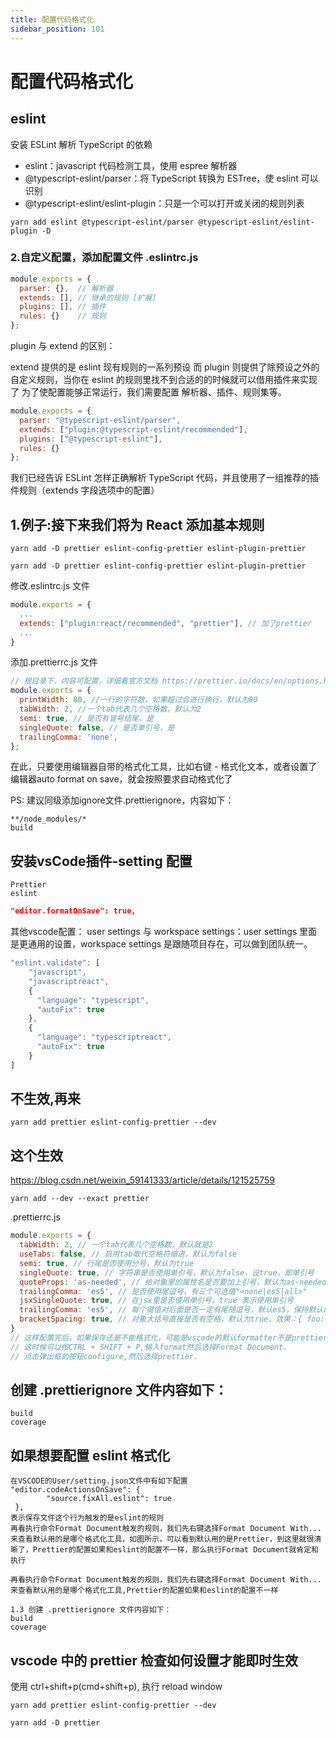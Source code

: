```yaml
---
title: 配置代码格式化
sidebar_position: 101
---
```


# 配置代码格式化

## eslint

安装 ESLint 解析 TypeScript 的依赖
* eslint：javascript 代码检测工具，使用 espree 解析器
* @typescript-eslint/parser：将 TypeScript 转换为 ESTree，使 eslint 可以识别
* @typescript-eslint/eslint-plugin：只是一个可以打开或关闭的规则列表

```
yarn add eslint @typescript-eslint/parser @typescript-eslint/eslint-plugin -D
```

### 2.自定义配置，添加配置文件 .eslintrc.js

```js
module.exports = {
  parser: {},  // 解析器
  extends: [], // 继承的规则 [扩展]
  plugins: [], // 插件
  rules: {}    // 规则
};
```

plugin 与 extend 的区别：

extend 提供的是 eslint 现有规则的一系列预设
而 plugin 则提供了除预设之外的自定义规则，当你在 eslint 的规则里找不到合适的的时候就可以借用插件来实现了
为了使配置能够正常运行，我们需要配置 解析器、插件、规则集等。
```js
module.exports = {
  parser: "@typescript-eslint/parser",
  extends: ["plugin:@typescript-eslint/recommended"],
  plugins: ["@typescript-eslint"],
  rules: {}
};
```

我们已经告诉 ESLint 怎样正确解析 TypeScript 代码，并且使用了一组推荐的插件规则（extends 字段选项中的配置）

## 1.例子:接下来我们将为 React 添加基本规则
```
yarn add -D prettier eslint-config-prettier eslint-plugin-prettier

yarn add -D prettier eslint-config-prettier eslint-plugin-prettier
```

修改.eslintrc.js 文件
```js
module.exports = {
  ...
  extends: ["plugin:react/recommended", "prettier"], // 加了prettier
  ...
}
```

添加.prettierrc.js 文件
```js
// 根目录下，内容可配置，详细看官方文档 https://prettier.io/docs/en/options.html
module.exports = {
  printWidth: 80, //一行的字符数，如果超过会进行换行，默认为80
  tabWidth: 2, //一个tab代表几个空格数，默认为2
  semi: true, // 是否有冒号结尾，是
  singleQuote: false, // 是否单引号，是
  trailingComma: 'none',
};
```

在此，只要使用编辑器自带的格式化工具，比如右键 - 格式化文本，或者设置了编辑器auto format on save，就会按照要求自动格式化了

PS: 建议同级添加ignore文件.prettierignore，内容如下：
```
**/node_modules/*
build
```

## 安装vsCode插件-setting 配置
```
Prettier
eslint
```

```json
"editor.formatOnSave": true,
```

其他vscode配置：
user settings 与 workspace settings：user settings 里面是更通用的设置，workspace settings 是跟随项目存在，可以做到团队统一。

```js
"eslint.validate": [
    "javascript",
    "javascriptreact",
    {
      "language": "typescript",
      "autoFix": true
    },
    {
      "language": "typescriptreact",
      "autoFix": true
    }
]
```

## 不生效,再来
```
yarn add prettier eslint-config-prettier --dev
```

## 这个生效
https://blog.csdn.net/weixin_59141333/article/details/121525759

```
yarn add --dev --exact prettier
```

.prettierrc.js
```js
module.exports = {
  tabWidth: 2, // 一个tab代表几个空格数，默认就是2
  useTabs: false, // 启用tab取代空格符缩进，默认为false
  semi: true, // 行尾是否使用分号，默认为true
  singleQuote: true, // 字符串是否使用单引号，默认为false，设true，即单引号
  quoteProps: 'as-needed', // 给对象里的属性名是否要加上引号，默认为as-needed，即根据需要决定，如果不加引号会报错则加，否则不加
  trailingComma: 'es5', // 是否使用尾逗号，有三个可选值"<none|es5|all>"
  jsxSingleQuote: true, // 在jsx里是否使用单引号，true 表示使用单引号
  trailingComma: 'es5', // 每个键值对后面是否一定有尾随逗号，默认es5，保持默认即可
  bracketSpacing: true, // 对象大括号直接是否有空格，默认为true，效果：{ foo: bar }
}
// 这样配置完后，如果保存还是不能格式化，可能是vscode的默认formatter不是prettier。
// 这时候可以按CTRL + SHIFT + P,输入format然后选择Format Document，
// 点击弹出框的按钮configure,然后选择prettier.
```

## 创建 .prettierignore 文件内容如下：
```
build
coverage
```

## 如果想要配置 eslint 格式化
```
在VSCODE的User/setting.json文件中有如下配置
"editor.codeActionsOnSave": {
        "source.fixAll.eslint": true
 },
表示保存文件这个行为触发的是eslint的规则
再看执行命令Format Document触发的规则，我们先右键选择Format Document With...来查看默认用的是哪个格式化工具，如图所示，可以看到默认用的是Prettier，到这里就很清晰了，Prettier的配置如果和eslint的配置不一样，那么执行Format Document就肯定和执行

再看执行命令Format Document触发的规则，我们先右键选择Format Document With...来查看默认用的是哪个格式化工具,Prettier的配置如果和eslint的配置不一样

```

```text
1.3 创建 .prettierignore 文件内容如下：
build
coverage
```

## vscode 中的 prettier 检查如何设置才能即时生效

使用 ctrl+shift+p(cmd+shift+p), 执行 reload window

```
yarn add prettier eslint-config-prettier --dev

yarn add -D prettier
```
